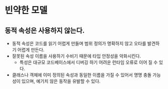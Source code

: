 # 빈약한 모델
## 동적 속성은 사용하지 않는다.
- 동적 속성은 코드를 읽기 어렵게 만들며 범위 정의가 명확하지 않고 오타를 발견하기 어렵게 만든다.
- 잘못된 속성 이름을 사용하기 수비기 때문에 타입 안정성을 악화시킨다.
  - 특성은 대규모 코드베이스에서 디버깅 하기 어려운 런타임 오류로 이어 질 수 있다.
- 클래스나 객체에 이미 정의된 속성과 동일한 이름을 가질 수 있어서 명명 충돌 가능성이 있으며, 예기치 않은 동작을 유발할 수 있다.
